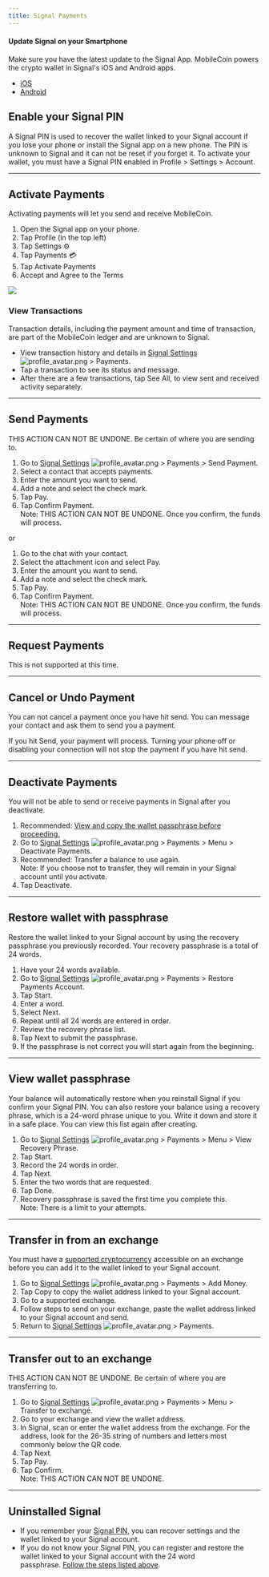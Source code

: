 ```yaml
---
title: Signal Payments
---
```


#### **Update Signal on your Smartphone**
Make sure you have the latest update to the Signal App. MobileCoin powers the crypto wallet in Signal's iOS and Android apps. 
- [iOS](https://apps.apple.com/us/app/signal-private-messenger/id874139669)
- [Android](https://play.google.com/store/apps/details?gl=us&id=org.thoughtcrime.securesms)

Enable your Signal PIN
----------------------
A Signal PIN is used to recover the wallet linked to your Signal account if you lose your phone or install the Signal app on a new phone. The PIN is unknown to Signal and it can not be reset if you forget it. To activate your wallet, you must have a Signal PIN enabled in Profile > Settings > Account.

* * * * *

Activate Payments
-----------------
Activating payments will let you send and receive MobileCoin.
1. Open the Signal app on your phone.
2. Tap Profile (in the top left) 
3. Tap Settings ⚙️ 
4. Tap Payments 💳 
5. Tap Activate Payments
6. Accept and Agree to the Terms

![](https://images.squarespace-cdn.com/content/v1/624b284acc6f4b3917c9d40d/7f1400e3-a06d-47b3-b6ce-bd2a5045ab62/gif.gif?format=750w)

### View Transactions

Transaction details, including the payment amount and time of transaction, are part of the MobileCoin ledger and are unknown to Signal.
-   View transaction history and details in [Signal Settings](https://support.signal.org/hc/articles/360009091591) ![profile_avatar.png](https://support.signal.org/hc/article_attachments/360091706271/profile_avatar.png) > Payments.
-   Tap a transaction to see its status and message. 
-   After there are a few transactions, tap See All, to view sent and received activity separately.

* * * * *

Send Payments
-------------

THIS ACTION CAN NOT BE UNDONE. Be certain of where you are sending to.

1.  Go to [Signal Settings](https://support.signal.org/hc/articles/360009091591) ![profile_avatar.png](https://support.signal.org/hc/article_attachments/360091706271/profile_avatar.png) > Payments > Send Payment.
2.  Select a contact that accepts payments.
3.  Enter the amount you want to send.
4.  Add a note and select the check mark.
5.  Tap Pay.
6.  Tap Confirm Payment.\
    Note: THIS ACTION CAN NOT BE UNDONE. Once you confirm, the funds will process.

or

1.  Go to the chat with your contact.
2.  Select the attachment icon and select Pay.
3.  Enter the amount you want to send.
4.  Add a note and select the check mark.
5.  Tap Pay.
6.  Tap Confirm Payment.\
    Note: THIS ACTION CAN NOT BE UNDONE. Once you confirm, the funds will process.

* * * * *

Request Payments
----------------

This is not supported at this time.

* * * * *

Cancel or Undo Payment
----------------------

You can not cancel a payment once you have hit send. You can message your contact and ask them to send you a payment.

If you hit Send, your payment will process. Turning your phone off or disabling your connection will not stop the payment if you have hit send.

* * * * *

Deactivate Payments
-------------------

You will not be able to send or receive payments in Signal after you deactivate.

1.  Recommended: [View and copy the wallet passphrase before proceeding.](https://support.signal.org/hc/en-us/articles/360057625692-In-app-Payments#payments_wallet_view_passphrase)
2.  Go to [Signal Settings](https://support.signal.org/hc/articles/360009091591) ![profile_avatar.png](https://support.signal.org/hc/article_attachments/360091706271/profile_avatar.png) > Payments > Menu > Deactivate Payments.
3.  Recommended: Transfer a balance to use again.\
    Note: If you choose not to transfer, they will remain in your Signal account until you activate. 
4.  Tap Deactivate.

* * * * *

Restore wallet with passphrase
------------------------------

Restore the wallet linked to your Signal account by using the recovery passphrase you previously recorded. Your recovery passphrase is a total of 24 words.

1.  Have your 24 words available.
2.  Go to [Signal Settings](https://support.signal.org/hc/articles/360009091591) ![profile_avatar.png](https://support.signal.org/hc/article_attachments/360091706271/profile_avatar.png) > Payments > Restore Payments Account.
3.  Tap Start.
4.  Enter a word.
5.  Select Next.
6.  Repeat until all 24 words are entered in order.
7.  Review the recovery phrase list.
8.  Tap Next to submit the passphrase.
9.  If the passphrase is not correct you will start again from the beginning. 

* * * * *

View wallet passphrase
----------------------

Your balance will automatically restore when you reinstall Signal if you confirm your Signal PIN. You can also restore your balance using a recovery phrase, which is a 24-word phrase unique to you. Write it down and store it in a safe place. You can view this list again after creating.

1.  Go to [Signal Settings](https://support.signal.org/hc/articles/360009091591) ![profile_avatar.png](https://support.signal.org/hc/article_attachments/360091706271/profile_avatar.png) > Payments > Menu > View Recovery Phrase.
2.  Tap Start.
3.  Record the 24 words in order.
4.  Tap Next.
5.  Enter the two words that are requested.
6.  Tap Done.
7.  Recovery passphrase is saved the first time you complete this.\
    Note: There is a limit to your attempts.

* * * * *

Transfer in from an exchange
----------------------------

You must have a [supported cryptocurrency](https://support.signal.org/hc/en-us/articles/360057625692#payments_which_ones) accessible on an exchange before you can add it to the wallet linked to your Signal account.

1.  Go to [Signal Settings](https://support.signal.org/hc/articles/360009091591) ![profile_avatar.png](https://support.signal.org/hc/article_attachments/360091706271/profile_avatar.png) > Payments > Add Money.
2.  Tap Copy to copy the wallet address linked to your Signal account.
3.  Go to a supported exchange.
4.  Follow steps to send on your exchange, paste the wallet address linked to your Signal account and send.
5.  Return to [Signal Settings](https://support.signal.org/hc/articles/360009091591) ![profile_avatar.png](https://support.signal.org/hc/article_attachments/360091706271/profile_avatar.png) > Payments.

* * * * *

Transfer out to an exchange
---------------------------

THIS ACTION CAN NOT BE UNDONE. Be certain of where you are transferring to.

1.  Go to [Signal Settings](https://support.signal.org/hc/articles/360009091591) ![profile_avatar.png](https://support.signal.org/hc/article_attachments/360091706271/profile_avatar.png) > Payments > Menu > Transfer to exchange.
2.  Go to your exchange and view the wallet address.
3.  In Signal, scan or enter the wallet address from the exchange. For the address, look for the 26-35 string of numbers and letters most commonly below the QR code. 
4.  Tap Next.
5.  Tap Pay.
6.  Tap Confirm.\
    Note: THIS ACTION CAN NOT BE UNDONE.

* * * * *

Uninstalled Signal
------------------

-   If you remember your [Signal PIN](https://support.signal.org/hc/articles/360007059792), you can recover settings and the wallet linked to your Signal account.
-   If you do not know your Signal PIN, you can register and restore the wallet linked to your Signal account with the 24 word passphrase. [Follow the steps listed above](https://support.signal.org/hc/en-us/articles/360057625692-In-app-Payments#payments_wallet_restore_passphrase).
